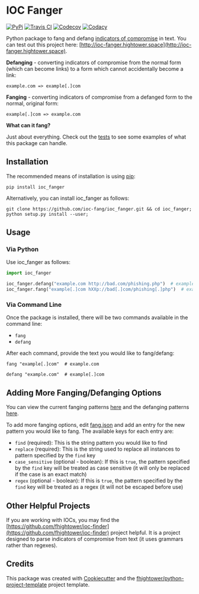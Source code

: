 # IOC Fanger

[![PyPi](https://img.shields.io/pypi/v/ioc_fanger.svg)](https://pypi.python.org/pypi/ioc_fanger)
[![Travis CI](https://img.shields.io/travis/ioc-fang/ioc_fanger.svg)](https://travis-ci.org/ioc-fang/ioc_fanger)
[![Codecov](https://codecov.io/gh/ioc-fang/ioc_fanger/branch/master/graph/badge.svg)](https://codecov.io/gh/ioc-fang/ioc_fanger)
[![Codacy](https://api.codacy.com/project/badge/Grade/d1762339ba454fba87c02a1b7ea69052)](https://www.codacy.com/app/fhightower/ioc_fanger)

Python package to fang and defang [indicators of compromise](https://digitalguardian.com/blog/what-are-indicators-compromise) in text. You can test out this project here: [http://ioc-fanger.hightower.space](http://ioc-fanger.hightower.space).

**Defanging** - converting indicators of compromise from the normal form (which can become links) to a form which cannot accidentally become a link:

`example.com => example[.]com`

**Fanging** - converting indicators of compromise from a defanged form to the normal, original form:

`example[.]com => example.com`

**What can it fang?**

Just about everything. Check out the [tests](https://github.com/ioc-fang/ioc_fanger/blob/master/tests/test_ioc_fanger.py) to see some examples of what this package can handle.

## Installation

The recommended means of installation is using [pip](https://pypi.python.org/pypi/pip/):

`pip install ioc_fanger`

Alternatively, you can install ioc\_fanger as follows:

```shell
git clone https://github.com/ioc-fang/ioc_fanger.git && cd ioc_fanger;
python setup.py install --user;
```

## Usage

### Via Python

Use ioc\_fanger as follows:

```python
import ioc_fanger

ioc_fanger.defang("example.com http://bad.com/phishing.php")  # example[.]com hXXp://bad[.]com/phishing[.]php
ioc_fanger.fang("example[.]com hXXp://bad[.]com/phishing[.]php")  # example.com http://bad.com/phishing.php
```

### Via Command Line

Once the package is installed, there will be two commands available in the command line:

- `fang`
- `defang`

After each command, provide the text you would like to fang/defang:

``` {.sourceCode .shell}
fang "example[.]com"  # example.com
```

``` {.sourceCode .shell}
defang "example.com"  # example[.]com
```

## Adding More Fanging/Defanging Options

You can view the current fanging patterns [here](https://github.com/ioc-fang/ioc_fanger/blob/master/ioc_fanger/fang.json) and the defanging patterns [here](https://github.com/ioc-fang/ioc_fanger/blob/master/ioc_fanger/defang.json).

To add more fanging options, edit [fang.json](https://github.com/ioc-fang/ioc_fanger/blob/master/ioc_fanger/fang.json) and add an entry for the new pattern you would like to fang. The available keys for each entry are:

-   `find` (required): This is the string pattern you would like to find
-   `replace` (required): This is the string used to replace all instances to pattern specified by the `find` key
-   `case_sensitive` (optional - boolean): If this is `true`, the pattern specified by the `find` key will be treated as case sensitive (it will only be replaced if the case is an exact match)
-   `regex` (optional - boolean): If this is `true`, the pattern specified by the `find` key will be treated as a regex (it will not be escaped before use)

## Other Helpful Projects

If you are working with IOCs, you may find the [https://github.com/fhightower/ioc-finder](https://github.com/fhightower/ioc-finder) project helpful. It is a project designed to parse indicators of compromise from text (it uses grammars rather than regexes).

## Credits

This package was created with [Cookiecutter](https://github.com/audreyr/cookiecutter) and the [fhightower/python-project-template](https://gitlab.com/fhightower/python-project-template) project template.
